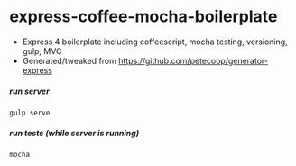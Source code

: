 # express-coffee-mocha-boilerplate
- Express 4 boilerplate including coffeescript, mocha testing, versioning, gulp, MVC
- Generated/tweaked from https://github.com/petecoop/generator-express

##### run server
```
gulp serve
```

##### run tests (while server is running)
```
mocha
```

